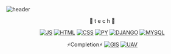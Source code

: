 <!--
**ondjj/ondjj** is a ✨ _special_ ✨ repository because its `README.md` (this file) appears on your GitHub profile.

Here are some ideas to get you started:

- 🔭 I’m currently working on ...
- 🌱 I’m currently learning ...
- 👯 I’m looking to collaborate on ...
- 🤔 I’m looking for help with ...
- 💬 Ask me about ...
- 📫 How to reach me: ...
- 😄 Pronouns: ...
- ⚡ Fun fact: ...
-->

![header](https://capsule-render.vercel.app/api?type=slice&color=auto&height=300&section=header&text=Personal%20Records&fontSize=80)

<div align=center>
🌱 t e c h 🌱

[![JS](https://img.shields.io/badge/JavaScript-F7DF1E?style=flat-square&logo=JavaScript&logoColor=black)](https://ondjj.github.io/)
[![HTML](https://img.shields.io/badge/HTML-E34F26?style=flat-square&logo=HTML&logoColor=black)](https://ondjj.github.io/)
[![CSS](https://img.shields.io/badge/CSS-1572B6?style=flat-square&logo=CSS&logoColor=black)](https://ondjj.github.io/)
[![PY](https://img.shields.io/badge/Python-3776AB?style=flat-square&logo=Python&logoColor=black)](https://ondjj.github.io/)
[![DJANGO](https://img.shields.io/badge/Django-092E20?style=flat-square&logo=Django&logoColor=black)](https://ondjj.github.io/)
[![MYSQL](https://img.shields.io/badge/MYsql-4479A1?style=flat-square&logo=MYsql&logoColor=black)](https://ondjj.github.io/)
  
⚡Completion⚡
 [![GIS](https://img.shields.io/badge/GIS-41454A?style=flat-square&logo=GIS&logoColor=black)](https://ondjj.github.io/)
 [![UAV](https://img.shields.io/badge/UAV-4285F4?style=flat-square&logo=UAV_Surveyor&logoColor=black)](https://ondjj.github.io/)
</div>
